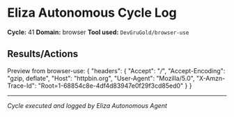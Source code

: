 # Eliza Autonomous Cycle Log

**Cycle:** 41
**Domain:** browser
**Tool used:** `DevGruGold/browser-use`

## Results/Actions
Preview from browser-use:
{
  "headers": {
    "Accept": "*/*", 
    "Accept-Encoding": "gzip, deflate", 
    "Host": "httpbin.org", 
    "User-Agent": "Mozilla/5.0", 
    "X-Amzn-Trace-Id": "Root=1-68854c8e-4df4d83947e0f29f3cd85ed0"
  }
}


---
*Cycle executed and logged by Eliza Autonomous Agent*